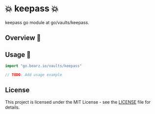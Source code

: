 # 💥 keepass 💥

keepass go module at go/vaults/keepass.

## Overview 📖

## Usage 🚀

```go
import "go.bearz.io/vaults/keepass"

// TODO: Add usage example
```

## License

This project is licensed under the MIT License - see
the [LICENSE](./LICENSE.md) file for details.
